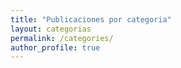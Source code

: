 ```yaml
---
title: "Publicaciones por categoria"
layout: categorias
permalink: /categories/
author_profile: true
---
```

